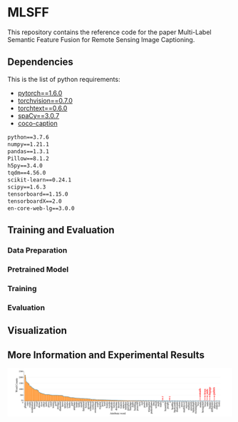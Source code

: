 # MLSFF

This repository contains the reference code for the paper Multi-Label Semantic Feature Fusion for Remote Sensing Image Captioning.

## Dependencies
This is the list of python requirements:
- [pytorch==1.6.0](http://pytorch.org/)
- [torchvision==0.7.0](https://github.com/pytorch/vision)
- [torchtext==0.6.0](https://github.com/pytorch/text)
- [spaCy==3.0.7](https://github.com/explosion/spaCy)
- [coco-caption](https://github.com/jiasenlu/coco-caption)
```
python==3.7.6
numpy==1.21.1
pandas==1.3.1
Pillow==8.1.2
h5py==3.4.0
tqdm==4.56.0
scikit-learn==0.24.1
scipy==1.6.3
tensorboard==1.15.0
tensorboardX==2.0
en-core-web-lg==3.0.0
```
## Training and Evaluation
### Data Preparation

### Pretrained Model

### Training

### Evaluation

## Visualization

## More Information and Experimental Results

![word counts ucm](Figures/word_count.png)
